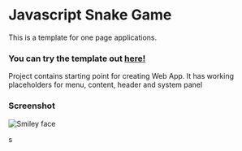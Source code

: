 # Javascript Snake Game

<p>
	This is a template for one page applications.
</p>
<h3>
	You can try the template out <a href='https://rawgit.com/opam/BaseApp/master/index.html'>here!</a>
</h3>
<p>
	Project contains starting point for creating Web App. It has working placeholders for menu, content, header and system panel
</p>
<p style='max-width:360px;'>
	<h3>Screenshot</h3>
	<img src="https://raw.githubusercontent.com/opam/JavascriptSnakeGame/master/img/screenshot.png" alt="Smiley face">
</p> 
s